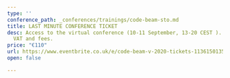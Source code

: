```yaml
---
type: ''
conference_path: _conferences/trainings/code-beam-sto.md
title: LAST MINUTE CONFERENCE TICKET
desc: Access to the virtual conference (10-11 September, 13-20 CEST ). Price excludes
  VAT and fees.
price: "€110"
url: https://www.eventbrite.co.uk/e/code-beam-v-2020-tickets-113615013564
open: false

---
```

